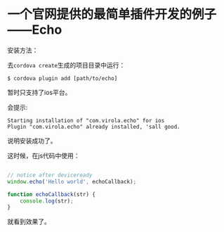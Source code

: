 一个官网提供的最简单插件开发的例子——Echo
===============

安装方法：

去`cordova create`生成的项目目录中运行：

```
$ cordova plugin add [path/to/echo]
```

暂时只支持了ios平台。

会提示:

```
Starting installation of "com.virola.echo" for ios
Plugin "com.virola.echo" already installed, 'sall good.
```

说明安装成功了。

这时候，在js代码中使用：

```javascript

// notice after deviceready
window.echo('Hello world', echoCallback);

function echoCallback(str) {
    console.log(str);
}
```

就看到效果了。
